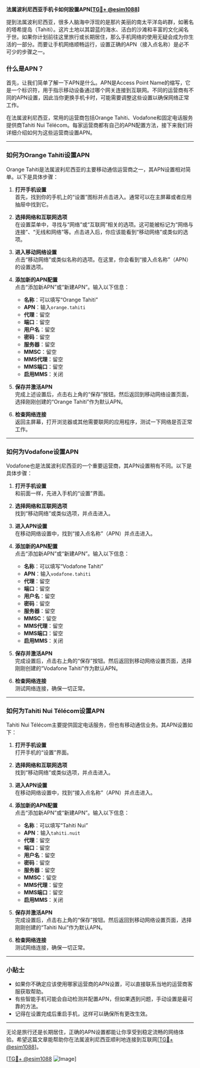 **法属波利尼西亚手机卡如何設置APN[[TG💪+ @esim1088](https://t.me/s/esim1088)]**

提到法属波利尼西亚，很多人脑海中浮现的是那片美丽的南太平洋岛屿群，如著名的塔希提岛（Tahiti）。这片土地以其碧蓝的海水、洁白的沙滩和丰富的文化闻名于世。如果你计划前往这里旅行或长期居住，那么手机网络的使用无疑会成为你生活的一部分。而要让手机网络顺畅运行，设置正确的APN（接入点名称）是必不可少的步骤之一。

### 什么是APN？

首先，让我们简单了解一下APN是什么。APN是Access Point Name的缩写，它是一个标识符，用于指示移动设备通过哪个网关连接到互联网。不同的运营商有不同的APN设置，因此当你更换手机卡时，可能需要调整这些设置以确保网络正常工作。

在法属波利尼西亚，常用的运营商包括Orange Tahiti、Vodafone和固定电话服务提供商Tahiti Nui Télécom。每家运营商都有自己的APN配置方法，接下来我们将详细介绍如何为这些运营商设置APN。

---

### 如何为Orange Tahiti设置APN

Orange Tahiti是法属波利尼西亚的主要移动通信运营商之一，其APN设置相对简单。以下是具体步骤：

1. **打开手机设置**  
   首先，找到你的手机上的“设置”图标并点击进入。通常可以在主屏幕或者应用抽屉中找到它。

2. **选择网络和互联网选项**  
   在设置菜单中，寻找与“网络”或“互联网”相关的选项。这可能被标记为“网络与连接”、“无线和网络”等。点击进入后，你应该能看到“移动网络”或类似的选项。

3. **进入移动网络设置**  
   点击“移动网络”或类似名称的选项。在这里，你会看到“接入点名称”（APN）的设置选项。

4. **添加新的APN配置**  
   点击“添加新APN”或“新建APN”。输入以下信息：
   - **名称**：可以填写“Orange Tahiti”
   - **APN**：输入`orange.tahiti`
   - **代理**：留空
   - **端口**：留空
   - **用户名**：留空
   - **密码**：留空
   - **服务器**：留空
   - **MMSC**：留空
   - **MMS代理**：留空
   - **MMS端口**：留空
   - **启用MMS**：关闭

5. **保存并激活APN**  
   完成上述设置后，点击右上角的“保存”按钮。然后返回到移动网络设置页面，选择刚刚创建的“Orange Tahiti”作为默认APN。

6. **检查网络连接**  
   返回主屏幕，打开浏览器或其他需要联网的应用程序，测试一下网络是否正常工作。

---

### 如何为Vodafone设置APN

Vodafone也是法属波利尼西亚的一个重要运营商，其APN设置稍有不同。以下是具体步骤：

1. **打开手机设置**  
   和前面一样，先进入手机的“设置”界面。

2. **选择网络和互联网选项**  
   找到“移动网络”或类似选项，并点击进入。

3. **进入APN设置**  
   在移动网络设置中，找到“接入点名称”（APN）并点击进入。

4. **添加新的APN配置**  
   点击“添加新APN”或“新建APN”。输入以下信息：
   - **名称**：可以填写“Vodafone Tahiti”
   - **APN**：输入`vodafone.tahiti`
   - **代理**：留空
   - **端口**：留空
   - **用户名**：留空
   - **密码**：留空
   - **服务器**：留空
   - **MMSC**：留空
   - **MMS代理**：留空
   - **MMS端口**：留空
   - **启用MMS**：关闭

5. **保存并激活APN**  
   完成设置后，点击右上角的“保存”按钮。然后返回到移动网络设置页面，选择刚刚创建的“Vodafone Tahiti”作为默认APN。

6. **检查网络连接**  
   测试网络连接，确保一切正常。

---

### 如何为Tahiti Nui Télécom设置APN

Tahiti Nui Télécom主要提供固定电话服务，但也有移动通信业务。其APN设置如下：

1. **打开手机设置**  
   打开手机的“设置”界面。

2. **选择网络和互联网选项**  
   找到“移动网络”或类似选项，并点击进入。

3. **进入APN设置**  
   在移动网络设置中，找到“接入点名称”（APN）并点击进入。

4. **添加新的APN配置**  
   点击“添加新APN”或“新建APN”。输入以下信息：
   - **名称**：可以填写“Tahiti Nui”
   - **APN**：输入`tahiti.nuit`
   - **代理**：留空
   - **端口**：留空
   - **用户名**：留空
   - **密码**：留空
   - **服务器**：留空
   - **MMSC**：留空
   - **MMS代理**：留空
   - **MMS端口**：留空
   - **启用MMS**：关闭

5. **保存并激活APN**  
   完成设置后，点击右上角的“保存”按钮。然后返回到移动网络设置页面，选择刚刚创建的“Tahiti Nui”作为默认APN。

6. **检查网络连接**  
   测试网络连接，确保一切正常。

---

### 小贴士

- 如果你不确定应该使用哪家运营商的APN设置，可以直接联系当地的运营商客服获取帮助。
- 有些智能手机可能会自动检测并配置APN，但如果遇到问题，手动设置是最可靠的方法。
- 记得在设置完成后重启手机，这样可以确保所有更改生效。

---

无论是旅行还是长期居住，正确的APN设置都能让你享受到稳定流畅的网络体验。希望这篇文章能帮助你在法属波利尼西亚顺利地连接到互联网[[TG💪+ @esim1088](https://t.me/s/esim1088)]。

[[TG💪+ @esim1088](https://t.me/s/esim1088) ![Image](https://i.postimg.cc/4NQfJmqS/Snipaste-2025-05-13-00-14-12.png)]